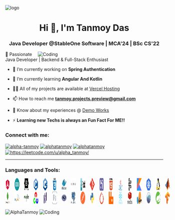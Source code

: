 ![logo](https://github.com/DevTanmoy/DevTanmoy/blob/main/banner.gif)
<h1 align="center">Hi 👋, I'm Tanmoy Das</h1>
<h3 align="center">Java Developer @StableOne Software | MCA'24 | BSc CS'22</h3>
<img align="right" alt="Coding" width="400" src="https://cdn.dribbble.com/users/330915/screenshots/3587000/10_coding_dribbble.gif">

🚀 Passionate Java Developer | Backend & Full-Stack Enthusiast

- 🔭 I’m currently working on **Spring Authentication**

- 🔭 I’m currently learning **Angular And Kotlin**

- 👨‍💻 All of my projects are available at [Vercel Hosting](https://tanmoy-portfolio-sage.vercel.app/)

- 📫 How to reach me **tanmoy.projects.preview@gmail.com**

- 📄 Know about my experiences @ [Demo Works](https://drive.google.com/file/d/1m3OREySmds5GBxjZeJT6ybAChAK8bGN0/view)

- ⚡ **Learning new Techs is always an Fun Fact For ME!!**

<h3 align="left">Connect with me:</h3>
<p align="left">
<a href="https://linkedin.com/in/alpha-tanmoy" target="blank"><img align="center" src="https://raw.githubusercontent.com/rahuldkjain/github-profile-readme-generator/master/src/images/icons/Social/linked-in-alt.svg" alt="alpha-tanmoy" height="30" width="40" /></a>
<a href="https://fb.com/alphatanmoy" target="blank"><img align="center" src="https://raw.githubusercontent.com/rahuldkjain/github-profile-readme-generator/master/src/images/icons/Social/facebook.svg" alt="alphatanmoy" height="30" width="40" /></a>
<a href="https://instagram.com/alphatanmoy" target="blank"><img align="center" src="https://raw.githubusercontent.com/rahuldkjain/github-profile-readme-generator/master/src/images/icons/Social/instagram.svg" alt="alphatanmoy" height="30" width="40" /></a>
<a href="https://www.leetcode.com/https://leetcode.com/u/alpha_tanmoy/" target="blank"><img align="center" src="https://raw.githubusercontent.com/rahuldkjain/github-profile-readme-generator/master/src/images/icons/Social/leet-code.svg" alt="https://leetcode.com/u/alpha_tanmoy/" height="30" width="40" /></a>
</p>

<hr color="blue" height="2">

<h3 align="left">Languages and Tools:</h3>

<div style="display: flex; gap: 15px;">
<a href="https://angular.io" target="_blank" rel="noreferrer"> 
<img src="./icons/angular.svg" alt="angular" width="40" height="40" margin="3" style="margin-right: 15px;"/> </a> 

<a href="https://www.arduino.cc/" target="_blank" rel="noreferrer"> 
<img src="./icons/arduino-1.svg" alt="arduino" width="40" height="40" margin="3" style="margin-right: 15px;"/> </a>

<a href="https://getbootstrap.com" target="_blank" rel="noreferrer"> 
<img src="./icons/bootstrap-plain-wordmark.svg" alt="bootstrap" width="40" height="40" margin="3" style="margin-right: 15px;"/> </a> 

<a href="https://www.cprogramming.com/" target="_blank" rel="noreferrer"> 
<img src="./icons/c-original.svg" alt="c" width="40" height="40" margin="3" style="margin-right: 15px;"/> </a> 

<a href="https://www.w3schools.com/cpp/" target="_blank" rel="noreferrer"> 
<img src="./icons/cplusplus-original.svg" alt="cplusplus" width="40" height="40" margin="3" style="margin-right: 15px;"/> </a> 

<a href="https://www.w3schools.com/css/" target="_blank" rel="noreferrer"> 
<img src="./icons/css3-original-wordmark.svg" alt="css3" width="40" height="40" margin="3" style="margin-right: 15px;"/> </a> 

<a href="https://www.docker.com/" target="_blank" rel="noreferrer"> 
<img src="./icons/docker-original-wordmark.svg" alt="docker" width="40" height="40" margin="3" style="margin-right: 15px;"/> </a> 

<a href="https://expressjs.com" target="_blank" rel="noreferrer"> 
<img src="./icons/express-original-wordmark.svg" alt="express" width="40" height="40" margin="3" style="margin-right: 15px;"/> </a> 

<a href="https://flask.palletsprojects.com/" target="_blank" rel="noreferrer"> 
<img src="./icons/flask-horizontal.webp" alt="flask" width="40" height="40" margin="3" style="margin-right: 15px;"/> </a> 

<a href="https://git-scm.com/" target="_blank" rel="noreferrer"> 
<img src="./icons/git-scm-icon.svg" alt="git" width="40" height="40" margin="3" style="margin-right: 15px;"/> </a> 

<a href="https://heroku.com" target="_blank" rel="noreferrer"> 
<img src="./icons/heroku-icon.svg" alt="heroku" width="40" height="40" margin="3" style="margin-right: 15px;"/> </a> 

<a href="https://www.w3.org/html/" target="_blank" rel="noreferrer"> 
<img src="./icons/html5-original-wordmark.svg" alt="html5" width="40" height="40" margin="3" style="margin-right: 15px;"/> </a> 

<a href="https://www.java.com" target="_blank" rel="noreferrer"> 
<img src="./icons/java-original.svg" alt="java" width="40" height="40" margin="3" style="margin-right: 15px;"/> </a> 

<a href="https://kafka.apache.org/" target="_blank" rel="noreferrer"> 
<img src="./icons/apache_kafka-icon.svg" alt="kafka" width="40" height="40" margin="3" style="margin-right: 15px;"/> </a> 

<a href="https://kotlinlang.org" target="_blank" rel="noreferrer"> 
<img src="./icons/kotlinlang-icon.svg" alt="kotlin" width="40" height="40" margin="3" style="margin-right: 15px;"/> </a> 

<a href="https://kubernetes.io" target="_blank" rel="noreferrer"> 
<img src="./icons/kubernetes-icon.svg" alt="kubernetes" width="40" height="40" margin="3" style="margin-right: 15px;"/> </a> 

<a href="https://www.linux.org/" target="_blank" rel="noreferrer">
<img src="./icons/linux-original.svg" alt="linux" width="40" height="40" margin="3" style="margin-right: 15px;"/> </a>

<a href="https://www.mathworks.com/" target="_blank" rel="noreferrer"> 
<img src="./icons/Matlab_Logo.png" alt="matlab" width="40" height="40" margin="3" style="margin-right: 15px;"/> </a> 
</div>

<div style="display: flex; gap: 15px;">
<a href="https://www.mongodb.com/" target="_blank" rel="noreferrer"> 
<img src="./icons/mongodb-original-wordmark.svg" alt="mongodb" width="40" height="40" margin="3" style="margin-right: 15px;"/> </a> 

<a href="https://www.mysql.com/" target="_blank" rel="noreferrer"> 
<img src="./icons/mysql-original-wordmark.svg" alt="mysql" width="40" height="40" margin="3" style="margin-right: 15px;"/> </a> 

<a href="https://nodejs.org" target="_blank" rel="noreferrer"> 
<img src="./icons/nodejs-original-wordmark.svg" alt="nodejs" width="40" height="40" margin="3" style="margin-right: 15px;"/> </a> 

<a href="https://opencv.org/" target="_blank" rel="noreferrer"> 
<img src="./icons/opencv-icon.svg" alt="opencv" width="40" height="40" margin="3" style="margin-right: 15px;"/> </a> 

<a href="https://pandas.pydata.org/" target="_blank" rel="noreferrer"> 
<img src="./icons/pandas-original.svg" alt="pandas" width="40" height="40" margin="3" style="margin-right: 15px;"/> </a> 

<a href="https://www.photoshop.com/en" target="_blank" rel="noreferrer"> 
<img src="./icons/photoshop-line.svg" alt="photoshop" width="40" height="40" margin="3" style="margin-right: 15px;"/> </a> 

<a href="https://www.php.net" target="_blank" rel="noreferrer"> 
<img src="./icons/php-original.svg" alt="php" width="40" height="40" margin="3" style="margin-right: 15px;"/> </a> 

<a href="https://www.postgresql.org" target="_blank" rel="noreferrer"> 
<img src="./icons/postgresql-original-wordmark.svg" alt="postgresql" width="40" height="40" margin="3" style="margin-right: 15px;"/> </a> 

<a href="https://postman.com" target="_blank" rel="noreferrer"> 
<img src="./icons/getpostman-icon.svg" alt="postman" width="40" height="40" margin="3" style="margin-right: 15px;"/> </a> 

<a href="https://www.python.org" target="_blank" rel="noreferrer"> 
<img src="./icons/python-original.svg" alt="python" width="40" height="40" margin="3" style="margin-right: 15px;"/> </a> 

<a href="https://pytorch.org/" target="_blank" rel="noreferrer"> 
<img src="./icons/pytorch-icon.svg" alt="pytorch" width="40" height="40" margin="3" style="margin-right: 15px;"/> </a> 

<a href="https://www.rabbitmq.com" target="_blank" rel="noreferrer"> 
<img src="./icons/rabbitmq-icon.svg" alt="rabbitMQ" width="40" height="40" margin="3" style="margin-right: 15px;"/> </a> 

<a href="https://reactjs.org/" target="_blank" rel="noreferrer"> 
<img src="./icons/react-original-wordmark.svg" alt="react" width="40" height="40" margin="3" style="margin-right: 15px;"/> </a> 

<a href="https://redis.io" target="_blank" rel="noreferrer"> 
<img src="./icons/redis-original-wordmark.svg" alt="redis" width="40" height="40" margin="3" style="margin-right: 15px;"/> </a> 

<a href="https://scikit-learn.org/" target="_blank" rel="noreferrer"> 
<img src="./icons/Scikit_learn_logo_small.svg" alt="scikit_learn" width="40" height="40" margin="3" style="margin-right: 15px;"/> </a> 

<a href="https://seaborn.pydata.org/" target="_blank" rel="noreferrer"> 
<img src="./icons/logo-mark-lightbg.svg" alt="seaborn" width="40" height="40" margin="3" style="margin-right: 15px;"/> </a> 

<a href="https://spring.io/" target="_blank" rel="noreferrer"> 
<img src="./icons/springio-icon.svg" alt="spring" width="40" height="40" margin="3" style="margin-right: 15px;"/> </a> 

<a href="https://www.tensorflow.org" target="_blank" rel="noreferrer"> 
<img src="./icons/tensorflow-icon.svg" alt="tensorflow" width="40" height="40" margin="3" style="margin-right: 15px;"/> </a> 
</div>

<p><img width="55%" src="https://github-readme-stats.vercel.app/api/top-langs?username=alphaTanmoy&show_icons=true&locale=en&layout=compact" alt="AlphaTanmoy"/>
<img alt="Coding" width="300" src="https://media3.giphy.com/media/Ll22OhMLAlVDb8UQWe/source.gif"></p>

